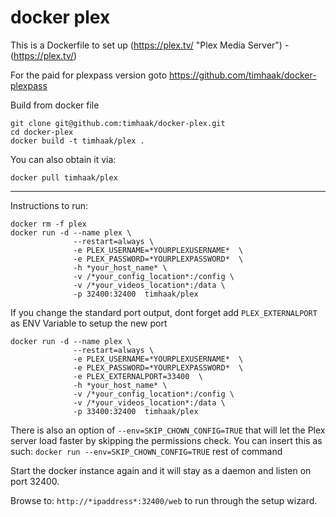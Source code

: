 # docker plex

This is a Dockerfile to set up (https://plex.tv/ "Plex Media Server") - (https://plex.tv/)

For the paid for plexpass version goto https://github.com/timhaak/docker-plexpass

Build from docker file

```
git clone git@github.com:timhaak/docker-plex.git
cd docker-plex
docker build -t timhaak/plex .
```

You can also obtain it via:

```
docker pull timhaak/plex
```

---
Instructions to run:

```
docker rm -f plex
docker run -d --name plex \ 
              --restart=always \ 
              -e PLEX_USERNAME=*YOURPLEXUSERNAME*  \
              -e PLEX_PASSWORD=*YOURPLEXPASSWORD*  \ 
              -h *your_host_name* \ 
              -v /*your_config_location*:/config \ 
              -v /*your_videos_location*:/data \ 
              -p 32400:32400  timhaak/plex 

```

If you change the standard port output, dont forget add ``PLEX_EXTERNALPORT`` as ENV Variable to setup the new port
```
docker run -d --name plex \ 
              --restart=always \ 
              -e PLEX_USERNAME=*YOURPLEXUSERNAME*  \
              -e PLEX_PASSWORD=*YOURPLEXPASSWORD*  \ 
              -e PLEX_EXTERNALPORT=33400  \
              -h *your_host_name* \ 
              -v /*your_config_location*:/config \ 
              -v /*your_videos_location*:/data \ 
              -p 33400:32400  timhaak/plex 
```

There is also an option of ```--env=SKIP_CHOWN_CONFIG=TRUE``` that will let the Plex server load faster by skipping the permissions check. You can insert this as such: ```docker run --env=SKIP_CHOWN_CONFIG=TRUE``` rest of command

Start the docker instance again and it will stay as a daemon and listen on port 32400.

Browse to: ```http://*ipaddress*:32400/web``` to run through the setup wizard.
